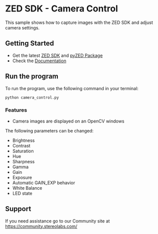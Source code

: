 # ZED SDK - Camera Control

This sample shows how to capture images with the ZED SDK and adjust camera settings.

## Getting Started
 - Get the latest [ZED SDK](https://www.stereolabs.com/developers/release/) and [pyZED Package](https://www.stereolabs.com/docs/app-development/python/install/)
 - Check the [Documentation](https://www.stereolabs.com/docs/)
 
## Run the program
To run the program, use the following command in your terminal:
```bash
python camera_control.py 
```
### Features
 - Camera images are displayed on an OpenCV windows

The following parameters can be changed:
  - Brightness
  - Contrast
  - Saturation
  - Hue
  - Sharpness
  - Gamma
  - Gain
  - Exposure
  - Automatic GAIN_EXP behavior
  - White Balance
  - LED state

## Support
If you need assistance go to our Community site at https://community.stereolabs.com/